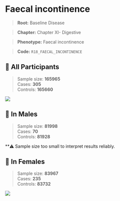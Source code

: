 # Faecal incontinence

> **Root:** Baseline Disease  

> **Chapter:** Chapter XI- Digestive  

> **Phenotype:** Faecal incontinence  

> **Code:** `R18_FAECAL_INCONTINENCE`

## 🧪 All Participants  
> Sample size: **165965**  
> Cases: **305**  
> Controls: **165660**
<img src="/Disease/Figures/ALL/Baseline/R18_FAECAL_INCONTINENCE.png"/>
<CsvTable src="/Disease/Data/ALL/Baseline/LG_R18_FAECAL_INCONTINENCE.csv" label="🔍 View full results" />

## 👨 In Males  
> Sample size: **81998**  
> Cases: **70**  
> Controls: **81928**

**⚠️ Sample size too small to interpret results reliably.

## 👩 In Females  
> Sample size: **83967**  
> Cases: **235**  
> Controls: **83732**
<img src="/Disease/Figures/Female/Baseline/R18_FAECAL_INCONTINENCE.png"/>
<CsvTable src="/Disease/Data/Female/Baseline/LG_R18_FAECAL_INCONTINENCE.csv" label="🔍 View full results" />
